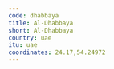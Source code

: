 ```yaml
---
code: dhabbaya
title: Al-Dhabbaya
short: Al-Dhabbaya
country: uae
itu: uae
coordinates: 24.17,54.24972
---
```

